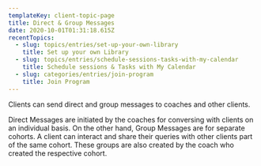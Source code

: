 ```yaml
---
templateKey: client-topic-page
title: Direct & Group Messages
date: 2020-10-01T01:31:18.615Z
recentTopics:
  - slug: topics/entries/set-up-your-own-library
    title: Set up your own Library
  - slug: topics/entries/schedule-sessions-tasks-with-my-calendar
    title: Schedule sessions & Tasks with My Calendar
  - slug: categories/entries/join-program
    title: Join Program
---
```

Clients can send direct and group messages to coaches and other clients. 

Direct Messages are initiated by the coaches for conversing with clients on an individual basis. On the other hand, Group Messages are for separate cohorts. A client can interact and share their queries with other clients part of the same cohort. These groups are also created by the coach who created the respective cohort.
